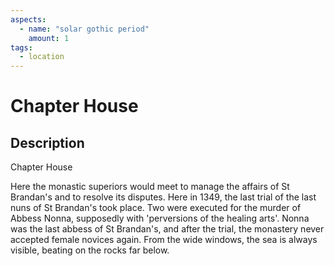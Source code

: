 ```yaml
---
aspects: 
  - name: "solar gothic period"
    amount: 1
tags:
  - location
---
```


# Chapter House

## Description
Chapter House

Here the monastic superiors would meet to manage the affairs of St Brandan's and to resolve its disputes. Here in 1349, the last trial of the last nuns of St Brandan's took place. Two were executed for the murder of Abbess Nonna, supposedly with 'perversions of the healing arts'. Nonna was the last abbess of St Brandan's, and after the trial, the monastery never accepted female novices again. From the wide windows, the sea is always visible, beating on the rocks far below.